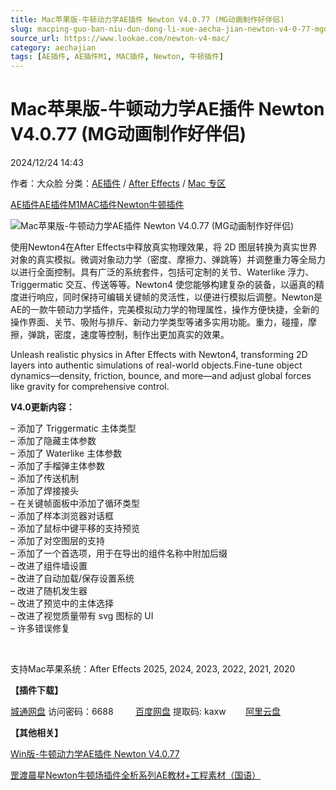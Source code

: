 ```yaml
---
title: Mac苹果版-牛顿动力学AE插件 Newton V4.0.77 (MG动画制作好伴侣)
slug: macping-guo-ban-niu-dun-dong-li-xue-aecha-jian-newton-v4-0-77-mgdong-hua-zhi-zuo-hao-ban-lu
source_url: https://www.lookae.com/newton-v4-mac/
category: aechajian
tags: [AE插件, AE插件M1, MAC插件, Newton, 牛顿插件]
---
```

# Mac苹果版-牛顿动力学AE插件 Newton V4.0.77 (MG动画制作好伴侣)

2024/12/24 14:43

作者：大众脸
分类：[AE插件](https://www.lookae.com/after-effects/aechajian/) / [After Effects](https://www.lookae.com/after-effects/) / [Mac 专区](https://www.lookae.com/mac-osx/)

[AE插件](https://www.lookae.com/tag/ae%e6%8f%92%e4%bb%b6/)[AE插件M1](https://www.lookae.com/tag/aem1/)[MAC插件](https://www.lookae.com/tag/mac%e6%8f%92%e4%bb%b6/)[Newton](https://www.lookae.com/tag/newton/)[牛顿插件](https://www.lookae.com/tag/%e7%89%9b%e9%a1%bf%e6%8f%92%e4%bb%b6/)

![Mac苹果版-牛顿动力学AE插件 Newton V4.0.77 (MG动画制作好伴侣)](https://www.lookae.com/wp-content/uploads/2023/11/Newton-4.jpg "Mac苹果版-牛顿动力学AE插件 Newton V4.0.77 (MG动画制作好伴侣)-LookAE.com")

使用Newton4在After Effects中释放真实物理效果，将 2D 图层转换为真实世界对象的真实模拟。微调对象动力学（密度、摩擦力、弹跳等）并调整重力等全局力以进行全面控制。具有广泛的系统套件，包括可定制的关节、Waterlike 浮力、Triggermatic 交互、传送等等。Newton4 使您能够构建复杂的装备，以逼真的精度进行响应，同时保持可编辑关键帧的灵活性，以便进行模拟后调整。Newton是AE的一款牛顿动力学插件，完美模拟动力学的物理属性，操作方便快捷，全新的操作界面、关节、吸附与排斥、新动力学类型等诸多实用功能。重力，碰撞，摩擦，弹跳，密度，速度等控制，制作出更加真实的效果。

Unleash realistic physics in After Effects with Newton4, transforming 2D layers into authentic simulations of real-world objects.Fine-tune object dynamics—density, friction, bounce, and more—and adjust global forces like gravity for comprehensive control.

**V4.0更新内容：**

– 添加了 Triggermatic 主体类型  
– 添加了隐藏主体参数  
– 添加了 Waterlike 主体参数  
– 添加了手榴弹主体参数  
– 添加了传送机制  
– 添加了焊接接头  
– 在关键帧面板中添加了循环类型  
– 添加了样本浏览器对话框  
– 添加了鼠标中键平移的支持预览  
– 添加了对空图层的支持  
– 添加了一个首选项，用于在导出的组件名称中附加后缀  
– 改进了组件墙设置  
– 改进了自动加载/保存设置系统  
– 改进了随机发生器  
– 改进了预览中的主体选择  
– 改进了视觉质量带有 svg 图标的 UI  
– 许多错误修复

[﻿](https://cloud.video.taobao.com/play/u/null/p/1/e/6/t/1/438833219112.mp4)

支持Mac苹果系统：After Effects 2025, 2024, 2023, 2022, 2021, 2020

**【插件下载】**

[城通网盘](https://url70.ctfile.com/f/2827370-1440599288-dbeebf?p=4431) 访问密码：6688         [百度网盘](https://pan.baidu.com/s/1D-6AIlHFHMYjcaByN0pG2g?pwd=kaxw) 提取码: kaxw        [阿里云盘](https://www.alipan.com/s/88GK2bch8r1)

**【其他相关】**

[Win版-牛顿动力学AE插件 Newton V4.0.77](https://www.lookae.com/newton-v4/)

[罡渡晨星Newton牛顿场插件全析系列AE教材+工程素材（国语）](https://www.lookae.com/newton-ch/)
